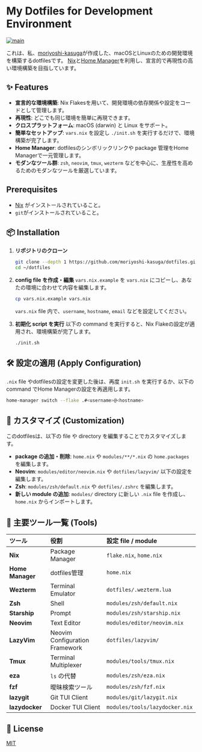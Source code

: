 # My Dotfiles for Development Environment

[![main](https://github.com/moriyoshi-kasuga/dotfiles/actions/workflows/main.yml/badge.svg)](https://github.com/moriyoshi-kasuga/dotfiles/actions/workflows/main.yml)

これは、私、[moriyoshi-kasuga](https://github.com/moriyoshi-kasuga)が作成した、macOSとLinuxのための開発環境を構築するdotfilesです。
[Nix](https://nixos.org/)と[Home Manager](https://github.com/nix-community/home-manager)を利用し、宣言的で再現性の高い環境構築を目指しています。

## ✨ Features

- **宣言的な環境構築**: Nix Flakesを用いて、開発環境の依存関係や設定をコードとして管理します。
- **再現性**: どこでも同じ環境を簡単に再現できます。
- **クロスプラットフォーム**: macOS (darwin) と Linux をサポート。
- **簡単なセットアップ**: `vars.nix` を設定し `./init.sh` を実行するだけで、環境構築が完了します。
- **Home Manager**: dotfilesのシンボリックリンクや package 管理をHome Managerで一元管理します。
- **モダンなツール群**: `zsh`, `neovim`, `tmux`, `wezterm` などを中心に、生産性を高めるためのモダンなツールを厳選しています。

## Prerequisites

- [Nix](https://nixos.org/download.html) がインストールされていること。
- `git`がインストールされていること。

## 📦 Installation

1. **リポジトリのクローン**

    ```sh
    git clone --depth 1 https://github.com/moriyoshi-kasuga/dotfiles.git ~/dotfiles
    cd ~/dotfiles
    ```

2. **config file を作成・編集**
    `vars.nix.example` を `vars.nix` にコピーし、あなたの環境に合わせて内容を編集します。

    ```sh
    cp vars.nix.example vars.nix
    ```

    `vars.nix` file 内で、`username`, `hostname`, `email` などを設定してください。

3. **初期化 script を実行**
    以下の command を実行すると、Nix Flakeの設定が適用され、環境構築が完了します。

    ```sh
    ./init.sh
    ```

## 🛠️ 設定の適用 (Apply Configuration)

`.nix` file やdotfilesの設定を変更した後は、再度 `init.sh` を実行するか、以下の command でHome Managerの設定を再適用します。

```sh
home-manager switch --flake .#<username>@<hostname>
```

## 🎨 カスタマイズ (Customization)

このdotfilesは、以下の file や directory を編集することでカスタマイズします。

- **package の追加・削除**: `home.nix` や `modules/**/*.nix` の `home.packages` を編集します。
- **Neovim**: `modules/editor/neovim.nix` や `dotfiles/lazyvim/` 以下の設定を編集します。
- **Zsh**: `modules/zsh/default.nix` や `dotfiles/.zshrc` を編集します。
- **新しい module の追加**: `modules/` directory に新しい `.nix` file を作成し、`home.nix` からインポートします。

## 🧰 主要ツール一覧 (Tools)

| ツール | 役割 | 設定 file / module |
| :--- | :--- | :--- |
| **Nix** | Package Manager | `flake.nix`, `home.nix` |
| **Home Manager** | dotfiles管理 | `home.nix` |
| **Wezterm** | Terminal Emulator | `dotfiles/.wezterm.lua` |
| **Zsh** | Shell | `modules/zsh/default.nix` |
| **Starship** | Prompt | `modules/zsh/starship.nix` |
| **Neovim** | Text Editor | `modules/editor/neovim.nix` |
| **LazyVim** | Neovim Configuration Framework | `dotfiles/lazyvim/` |
| **Tmux** | Terminal Multiplexer | `modules/tools/tmux.nix` |
| **eza** | `ls` の代替 | `modules/zsh/eza.nix` |
| **fzf** | 曖昧検索ツール | `modules/zsh/fzf.nix` |
| **lazygit** | Git TUI Client | `modules/git/lazygit.nix` |
| **lazydocker** | Docker TUI Client | `modules/tools/lazydocker.nix` |

## 📜 License

[MIT](./LICENSE)
